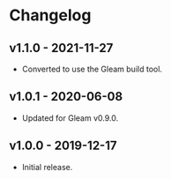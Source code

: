 # Changelog

## v1.1.0 - 2021-11-27

- Converted to use the Gleam build tool.

## v1.0.1 - 2020-06-08

- Updated for Gleam v0.9.0.

## v1.0.0 - 2019-12-17

- Initial release.
